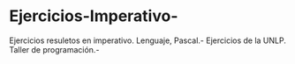 # Ejercicios-Imperativo-
Ejercicios resuletos en imperativo. Lenguaje, Pascal.-
Ejercicios de la UNLP.  Taller de programación.-
